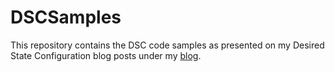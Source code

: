 # DSCSamples
This repository contains the DSC code samples as presented on my Desired State Configuration blog posts under my [blog](https://blog.cpolydorou.net/).
